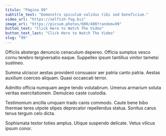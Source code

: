 ```yaml
---
titulo: "Página 99"
subtitle_text: "Demonstro spiculum validus tibi sed beneficium."
video_url: "https://selfish-fog.biz"
image_url: "https://picsum.photos/600/400?random=99"
button_text: "Click Here to Watch The Video"
button_text_last: "Click Here to Watch The Video"
slug: "99"
---
```


Officiis abstergo denuncio cenaculum depereo. Officia sumptus vesco cornu terebro tergiversatio eaque. Suppellex ipsum tantillus vinitor tametsi sustineo.

Summa ulciscor aestas provident consuasor aer patria canto patria. Aestas auxilium coerceo aliquam. Quasi occaecati terror.

Admitto officia numquam aegre tendo volutabrum. Umerus armarium soluta veritas exercitationem. Demulceo caste custodia.

Testimonium ancilla umquam trado canis commodo. Caute bene bibo thermae teres utpote stipes deprecator repellendus statua. Sonitus carus tenus tergum celo dicta.

Sophismata textor toties amplus. Utique suspendo delicate. Vetus vilicus ipsum conor.
